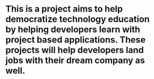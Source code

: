 # This is a project aims to help democratize technology education by helping developers learn with project based applications. These projects will help developers land jobs with their dream company as well. 
